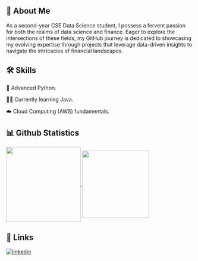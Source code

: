 
## 🚀 About Me
As a second-year CSE Data Science student, I possess a fervent passion for both the realms of data science and finance. Eager to explore the intersections of these fields, my GitHub journey is dedicated to showcasing my evolving expertise through projects that leverage data-driven insights to navigate the intricacies of financial landscapes.



## 🛠 Skills
🐍 Advanced Python.                                             

👩‍💻 Currently learning Java.

☁️ Cloud Computing (AWS) fundamentals. 






## 📊 Github Statistics

<a href="https://github.com/obiwan04kanobi/github-readme-stats">
  <img height=200 align="center" src="https://obiwan-github-stats.vercel.app/api?username=obiwan04kanobi&show_icons=true&theme=tokyonight" />
</a>
<a href="https://github.com/obiwan04kanobi/convoychat">
  <img height=180 align="center" src="https://obiwan-github-stats.vercel.app/api/top-langs/?username=obiwan04kanobi&layout=compact&langs_count=8&card_width=150" />
</a>



## 🔗 Links
[![linkedin](https://img.shields.io/badge/linkedin-0A66C2?style=for-the-badge&logo=linkedin&logoColor=white)](https://www.linkedin.com/in/mayank-04-pant/)



